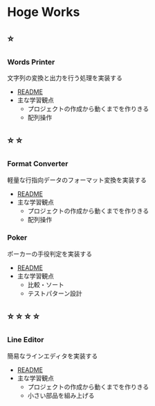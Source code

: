 # Hoge Works
## :star:
### Words Printer
文字列の変換と出力を行う処理を実装する

+ [README](./words-printer)
+ 主な学習観点
  + プロジェクトの作成から動くまでを作りきる
  + 配列操作

## :star: :star:
### Format Converter
軽量な行指向データのフォーマット変換を実装する

+ [README](./format-converter)
+ 主な学習観点
  + プロジェクトの作成から動くまでを作りきる
  + 配列操作

### Poker
ポーカーの手役判定を実装する

+ [README](./poker)
+ 主な学習観点
  + 比較・ソート
  + テストパターン設計

## :star: :star: :star: :star:
### Line Editor
簡易なラインエディタを実装する

+ [README](./line-editor)
+ 主な学習観点
  + プロジェクトの作成から動くまでを作りきる
  + 小さい部品を組み上げる
